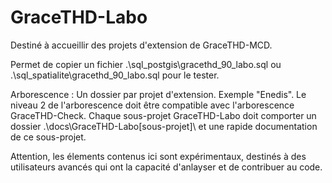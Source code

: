 # GraceTHD-Labo

Destiné à accueillir des projets d'extension de GraceTHD-MCD. 

Permet de copier un fichier .\sql_postgis\gracethd_90_labo.sql ou .\sql_spatialite\gracethd_90_labo.sql pour le tester. 

Arborescence : 
Un dossier par projet d'extension. Exemple "Enedis". Le niveau 2 de l'arborescence doit être compatible avec l'arborescence GraceTHD-Check. Chaque sous-projet GraceTHD-Labo doit comporter un dossier .\docs\GraceTHD-Labo\[sous-projet]\ et une rapide documentation de ce sous-projet. 

Attention, les élements contenus ici sont expérimentaux, destinés à des utilisateurs avancés qui ont la capacité d'anlayser et de contribuer au code. 
